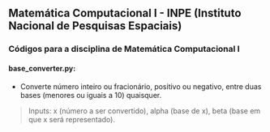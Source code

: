 ## Matemática Computacional I - INPE (Instituto Nacional de Pesquisas Espaciais)

### Códigos para a disciplina de Matemática Computacional I

#### base_converter.py:
- Converte número inteiro ou fracionário, positivo ou negativo, entre duas bases (menores ou iguais a 10) quaisquer.
> Inputs: x (número a ser convertido), alpha (base de x), beta (base em que x será representado).
